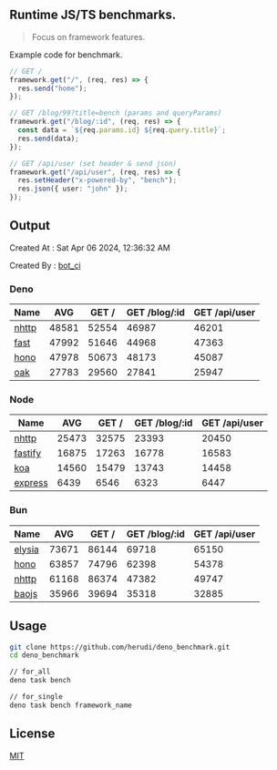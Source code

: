 ## Runtime JS/TS benchmarks.

> Focus on framework features.

Example code for benchmark.
```ts
// GET /
framework.get("/", (req, res) => {
  res.send("home");
});

// GET /blog/99?title=bench (params and queryParams)
framework.get("/blog/:id", (req, res) => {
  const data = `${req.params.id} ${req.query.title}`;
  res.send(data);
});

// GET /api/user (set header & send json)
framework.get("/api/user", (req, res) => {
  res.setHeader("x-powered-by", "bench");
  res.json({ user: "john" });
});
```

## Output
Created At : Sat Apr 06 2024, 12:36:32 AM

Created By : [bot_ci](https://github.com/herudi/deno_benchmarks/commits?author=github-actions%5Bbot%5D)


### Deno
|Name|AVG|GET /|GET /blog/:id|GET /api/user|
|----|----|----|----|----|
|[nhttp](https://github.com/nhttp/nhttp)|48581|52554|46987|46201|
|[fast](https://github.com/danteissaias/fast)|47992|51646|44968|47363|
|[hono](https://github.com/honojs/hono)|47978|50673|48173|45087|
|[oak](https://github.com/oakserver/oak)|27783|29560|27841|25947|
  


### Node
|Name|AVG|GET /|GET /blog/:id|GET /api/user|
|----|----|----|----|----|
|[nhttp](https://github.com/nhttp/nhttp)|25473|32575|23393|20450|
|[fastify](https://github.com/fastify/fastify)|16875|17263|16778|16583|
|[koa](https://github.com/koajs/koa)|14560|15479|13743|14458|
|[express](https://github.com/expressjs/express)|6439|6546|6323|6447|
  


### Bun
|Name|AVG|GET /|GET /blog/:id|GET /api/user|
|----|----|----|----|----|
|[elysia](https://github.com/elysiajs/elysia)|73671|86144|69718|65150|
|[hono](https://github.com/honojs/hono)|63857|74796|62398|54378|
|[nhttp](https://github.com/nhttp/nhttp)|61168|86374|47382|49747|
|[baojs](https://github.com/mattreid1/baojs)|35966|39694|35318|32885|
  



## Usage

```bash
git clone https://github.com/herudi/deno_benchmark.git
cd deno_benchmark

// for_all
deno task bench

// for_single
deno task bench framework_name
```

## License

[MIT](LICENSE)

